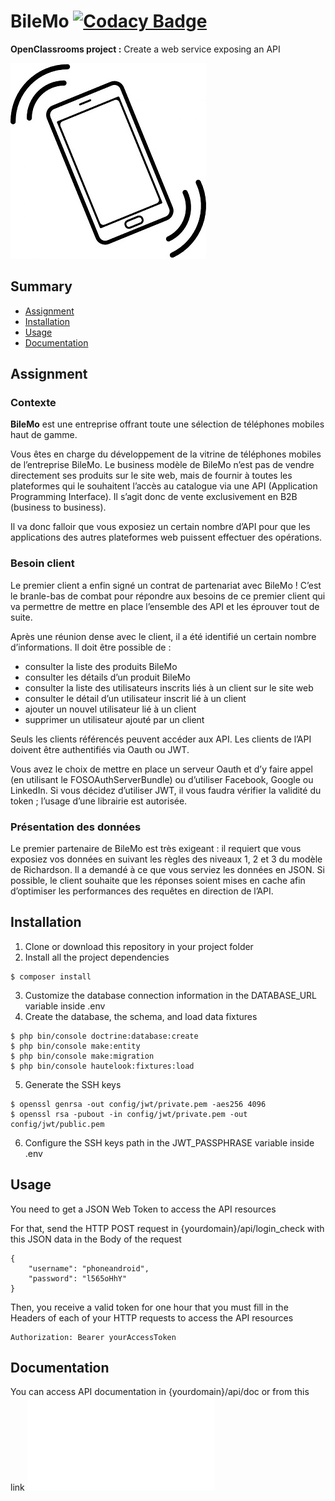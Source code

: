 # BileMo [![Codacy Badge](https://api.codacy.com/project/badge/Grade/fb109be8d2e249869a3ec4181815cb5e)](https://www.codacy.com/app/percevalseb1309/Bilemo?utm_source=github.com&amp;utm_medium=referral&amp;utm_content=percevalseb1309/Bilemo&amp;utm_campaign=Badge_Grade)

__OpenClassrooms project :__ Create a web service exposing an API 

![Vibrating Phone](public/images/vibrating-phone.jpg)

## Summary

*   [Assignment](#assignment)
*   [Installation](#installation)
*   [Usage](#usage)
*   [Documentation](#documentation)

## Assignment

### Contexte

__BileMo__ est une entreprise offrant toute une sélection de téléphones mobiles haut de gamme.

Vous êtes en charge du développement de la vitrine de téléphones mobiles de l’entreprise BileMo. Le business modèle de BileMo n’est pas de vendre directement ses produits sur le site web, mais de fournir à toutes les plateformes qui le souhaitent l’accès au catalogue via une API (Application Programming Interface). Il s’agit donc de vente exclusivement en B2B (business to business).

Il va donc falloir que vous exposiez un certain nombre d’API pour que les applications des autres plateformes web puissent effectuer des opérations.

### Besoin client

Le premier client a enfin signé un contrat de partenariat avec BileMo ! C’est le branle-bas de combat pour répondre aux besoins de ce premier client qui va permettre de mettre en place l’ensemble des API et les éprouver tout de suite.

Après une réunion dense avec le client, il a été identifié un certain nombre d’informations. Il doit être possible de : 
*   consulter la liste des produits BileMo
*   consulter les détails d’un produit BileMo
*   consulter la liste des utilisateurs inscrits liés à un client sur le site web
*   consulter le détail d’un utilisateur inscrit lié à un client
*   ajouter un nouvel utilisateur lié à un client
*   supprimer un utilisateur ajouté par un client

Seuls les clients référencés peuvent accéder aux API. Les clients de l’API doivent être authentifiés via Oauth ou JWT.

Vous avez le choix de mettre en place un serveur Oauth et d’y faire appel (en utilisant le FOSOAuthServerBundle) ou d’utiliser Facebook, Google ou LinkedIn. Si vous décidez d’utiliser JWT, il vous faudra vérifier la validité du token ; l’usage d’une librairie est autorisée.

### Présentation des données

Le premier partenaire de BileMo est très exigeant : il requiert que vous exposiez vos données en suivant les règles des niveaux 1, 2 et 3 du modèle de Richardson. Il a demandé à ce que vous serviez les données en JSON. Si possible, le client souhaite que les réponses soient mises en cache afin d’optimiser les performances des requêtes en direction de l’API.

## Installation

1.  Clone or download this repository in your project folder
2.  Install all the project dependencies
```
$ composer install
```
3.  Customize the database connection information in the DATABASE_URL variable inside .env
4.  Create the database, the schema, and load data fixtures
```
$ php bin/console doctrine:database:create
$ php bin/console make:entity
$ php bin/console make:migration
$ php bin/console hautelook:fixtures:load
```
5.  Generate the SSH keys
```
$ openssl genrsa -out config/jwt/private.pem -aes256 4096
$ openssl rsa -pubout -in config/jwt/private.pem -out config/jwt/public.pem
```
6.  Configure the SSH keys path in the JWT_PASSPHRASE variable inside .env

## Usage

You need to get a JSON Web Token to access the API resources

For that, send the HTTP POST request in {yourdomain}/api/login_check with this JSON data in the Body of the request
```
{
	"username": "phoneandroid",
	"password": "l565oHhY"
}
```

Then, you receive a valid token for one hour that you must fill in the Headers of each of your HTTP requests to access the API resources
```
Authorization: Bearer yourAccessToken
```

## Documentation

You can access API documentation in {yourdomain}/api/doc or from this link ![api documentation in json format](doc/api-doc.json)
